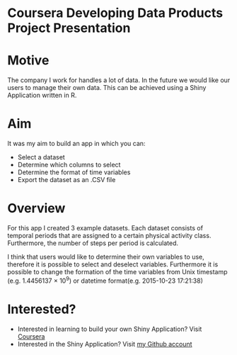 Coursera Developing Data Products Project Presentation
========================================================

Motive
========================================================

The company I work for handles a lot of data. In the future we would like our users to manage their own data. This can be achieved using a Shiny Application written in R.

Aim
========================================================

It was my aim to build an app in which you can:
* Select a dataset
* Determine which columns to select
* Determine the format of time variables
* Export the dataset as an .CSV file

Overview
========================================================

For this app I created 3 example datasets. Each dataset consists of temporal periods that are assigned to a certain physical activity class. Furthermore, the number of steps per period is calculated.

I think that users would like to determine their own variables to use, therefore it is possible to select and deselect variables. Furthermore it is possible to change the formation of the time variables from Unix timestamp (e.g. 1.4456137 &times; 10<sup>9</sup>) or datetime format(e.g. 2015-10-23 17:21:38)

Interested?
======
* Interested in learning to build your own Shiny Application? Visit [Coursera](https://www.coursera.org/course/devdataprod)
* Interested in the Shiny Application? Visit [my Github account](https://swalgaard.shinyapps.io/data_products_project)

